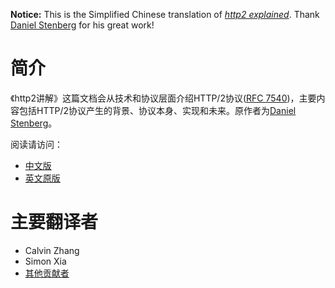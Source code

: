 **Notice:** This is the Simplified Chinese translation of *[http2 explained](https://daniel.haxx.se/http2/)*. Thank [Daniel Stenberg](https://daniel.haxx.se/) for his great work!

简介
=======

《http2讲解》这篇文档会从技术和协议层面介绍HTTP/2协议([RFC 7540](https://httpwg.org/specs/rfc7540.html))，主要内容包括HTTP/2协议产生的背景、协议本身、实现和未来。原作者为[Daniel Stenberg](https://daniel.haxx.se/)。

阅读请访问：

* [中文版](https://www.gitbook.com/book/ye11ow/http2-explained/details)
* [英文原版](https://daniel.haxx.se/http2/)


主要翻译者
=======

* Calvin Zhang
* Simon Xia
* [其他贡献者](https://github.com/ye11ow/http2-explained-chinese/graphs/contributors)
